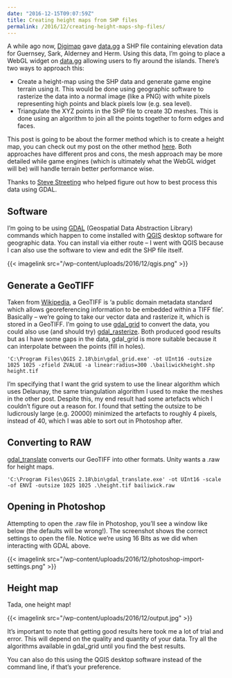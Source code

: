 ```yaml
---
date: "2016-12-15T09:07:59Z"
title: Creating height maps from SHP files
permalink: /2016/12/creating-height-maps-shp-files/
---
```

A while ago now, [Digimap](http://www.digimap.gg/) gave [data.gg](https://data.gg/) a SHP file containing elevation data for Guernsey, Sark, Alderney and Herm. Using this data, I&#8217;m going to place a WebGL widget on [data.gg](https://data.gg/) allowing users to fly around the islands. There&#8217;s two ways to approach this:

* Create a height-map using the SHP data and generate game engine terrain using it. This would be done using geographic software to rasterize the data into a normal image (like a PNG) with white pixels representing high points and black pixels low (e.g. sea level).
* Triangulate the XYZ points in the SHP file to create 3D meshes. This is done using an algorithm to join all the points together to form edges and faces.</ul> 
This post is going to be about the former method which is to create a height map, you can check out my post on the other method [here](/2016/12/creating-meshes-shp-files/). Both approaches have different pros and cons, the mesh approach may be more detailed while game engines (which is ultimately what the WebGL widget will be) will handle terrain better performance wise.

Thanks to [Steve Streeting](http://www.stevestreeting.com/) who helped figure out how to best process this data using GDAL.

## Software

I&#8217;m going to be using [GDAL](http://www.gdal.org/) (Geospatial Data Abstraction Library) commands which happen to come installed with [QGIS](http://www.qgis.org/en/site/index.html) desktop software for geographic data. You can install via either route &#8211; I went with QGIS because I can also use the software to view and edit the SHP file itself.

{{< imagelink src="/wp-content/uploads/2016/12/qgis.png" >}}
## Generate a GeoTIFF

Taken from [Wikipedia](https://en.wikipedia.org/wiki/GeoTIFF), a GeoTIFF is &#8216;a public domain metadata standard which allows georeferencing information to be embedded within a TIFF file&#8217;. Basically &#8211; we&#8217;re going to take our vector data and rasterize it, which is stored in a GeoTIFF. I&#8217;m going to use [gdal_grid](http://www.gdal.org/gdal_grid.html) to convert the data, you could also use (and should try) [gdal_rasterize](http://www.gdal.org/gdal_rasterize.html). Both produced good results but as I have some gaps in the data, gdal_grid is more suitable because it can interpolate between the points (fill in holes).

```
'C:\Program Files\QGIS 2.18\bin\gdal_grid.exe' -ot UInt16 -outsize 1025 1025 -zfield ZVALUE -a linear:radius=300 .\bailiwickheight.shp height.tif
```

I&#8217;m specifying that I want the grid system to use the linear algorithm which uses Delaunay, the same triangulation algorithm I used to make the meshes in the other post. Despite this, my end result had some artefacts which I couldn&#8217;t figure out a reason for. I found that setting the outsize to be ludicrously large (e.g. 20000) minimized the artefacts to roughly 4 pixels, instead of 40, which I was able to sort out in Photoshop after.

## Converting to RAW

[gdal_translate](http://www.gdal.org/gdal_translate.html) converts our GeoTIFF into other formats. Unity wants a .raw for height maps.

```
'C:\Program Files\QGIS 2.18\bin\gdal_translate.exe' -ot UInt16 -scale -of ENVI -outsize 1025 1025 .\height.tif bailiwick.raw
```

## Opening in Photoshop

Attempting to open the .raw file in Photoshop, you&#8217;ll see a window like below (the defaults will be wrong!). The screenshot shows the correct settings to open the file. Notice we&#8217;re using 16 Bits as we did when interacting with GDAL above.

{{< imagelink src="/wp-content/uploads/2016/12/photoshop-import-settings.png" >}}
## Height map

Tada, one height map!

{{< imagelink src="/wp-content/uploads/2016/12/output.jpg" >}}

It&#8217;s important to note that getting good results here took me a lot of trial and error. This will depend on the quality and quantity of your data. Try all the algorithms available in gdal_grid until you find the best results.

You can also do this using the QGIS desktop software instead of the command line, if that&#8217;s your preference.